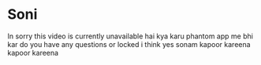 # Soni
In 
sorry this video is currently unavailable hai kya karu phantom app me bhi kar do you have any questions or locked 
i think yes
sonam kapoor kareena kapoor kareena 
